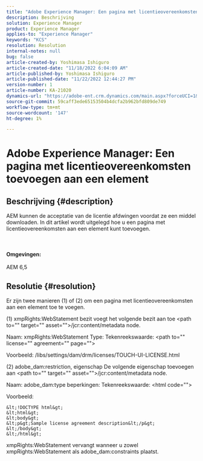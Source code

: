 ```yaml
---
title: "Adobe Experience Manager: Een pagina met licentieovereenkomsten toevoegen aan een element"
description: Beschrijving
solution: Experience Manager
product: Experience Manager
applies-to: "Experience Manager"
keywords: "KCS"
resolution: Resolution
internal-notes: null
bug: false
article-created-by: Yoshimasa Ishiguro
article-created-date: "11/18/2022 6:04:09 AM"
article-published-by: Yoshimasa Ishiguro
article-published-date: "11/22/2022 12:44:27 PM"
version-number: 1
article-number: KA-21020
dynamics-url: "https://adobe-ent.crm.dynamics.com/main.aspx?forceUCI=1&pagetype=entityrecord&etn=knowledgearticle&id=fd1aefcc-0667-ed11-9561-6045bd006239"
source-git-commit: 59caff3ede65153504b4dcfa2b962bfd809de749
workflow-type: tm+mt
source-wordcount: '147'
ht-degree: 1%

---
```


# Adobe Experience Manager: Een pagina met licentieovereenkomsten toevoegen aan een element

## Beschrijving {#description}

AEM kunnen de acceptatie van de licentie afdwingen voordat ze een middel downloaden. In dit artikel wordt uitgelegd hoe u een pagina met licentieovereenkomsten aan een element kunt toevoegen.<br><br> <br><br><b>Omgevingen:</b><br><br>AEM 6,5

## Resolutie {#resolution}


Er zijn twee manieren (1) of (2) om een pagina met licentieovereenkomsten aan een element toe te voegen.

(1) xmpRights:WebStatement bezit voegt het volgende bezit aan toe &lt;path to=&quot;&quot; target=&quot;&quot; asset=&quot;&quot;>/jcr:content/metadata node.

Naam: xmpRights:WebStatement Type: Tekenreekswaarde: &lt;path to=&quot;&quot; license=&quot;&quot; agreement=&quot;&quot; page=&quot;&quot;>

Voorbeeld: /libs/settings/dam/drm/licenses/TOUCH-UI-LICENSE.html

(2) adobe_dam:restriction, eigenschap De volgende eigenschap toevoegen aan &lt;path to=&quot;&quot; target=&quot;&quot; asset=&quot;&quot;>/jcr:content/metadata node.

Naam: adobe_dam:type beperkingen: Tekenreekswaarde: &lt;html code=&quot;&quot;>

Voorbeeld:






```
&lt;!DOCTYPE html&gt;
&lt;html&gt;
&lt;body&gt;
&lt;p&gt;Sample license agreement description&lt;/p&gt;
&lt;/body&gt;
&lt;/html&gt;
```




xmpRights:WebStatement vervangt wanneer u zowel xmpRights:WebStatement als adobe_dam:constraints plaatst.
